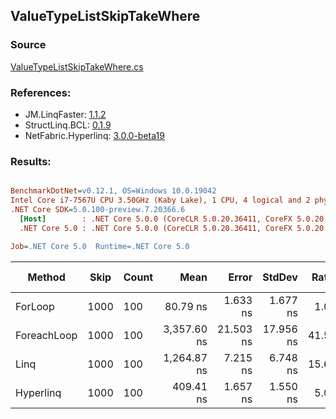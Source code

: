 ﻿## ValueTypeListSkipTakeWhere

### Source
[ValueTypeListSkipTakeWhere.cs](../LinqBenchmarks/ValueType/Array/ValueTypeListSkipTakeWhere.cs)

### References:
- JM.LinqFaster: [1.1.2](https://www.nuget.org/packages/JM.LinqFaster/1.1.2)
- StructLinq.BCL: [0.1.9](https://www.nuget.org/packages/StructLinq.BCL/0.1.9)
- NetFabric.Hyperlinq: [3.0.0-beta19](https://www.nuget.org/packages/NetFabric.Hyperlinq/3.0.0-beta19)

### Results:
``` ini

BenchmarkDotNet=v0.12.1, OS=Windows 10.0.19042
Intel Core i7-7567U CPU 3.50GHz (Kaby Lake), 1 CPU, 4 logical and 2 physical cores
.NET Core SDK=5.0.100-preview.7.20366.6
  [Host]        : .NET Core 5.0.0 (CoreCLR 5.0.20.36411, CoreFX 5.0.20.36411), X64 RyuJIT
  .NET Core 5.0 : .NET Core 5.0.0 (CoreCLR 5.0.20.36411, CoreFX 5.0.20.36411), X64 RyuJIT

Job=.NET Core 5.0  Runtime=.NET Core 5.0  

```
|      Method | Skip | Count |        Mean |     Error |    StdDev | Ratio | RatioSD |  Gen 0 | Gen 1 | Gen 2 | Allocated |
|------------ |----- |------ |------------:|----------:|----------:|------:|--------:|-------:|------:|------:|----------:|
|     ForLoop | 1000 |   100 |    80.79 ns |  1.633 ns |  1.677 ns |  1.00 |    0.00 |      - |     - |     - |         - |
| ForeachLoop | 1000 |   100 | 3,357.60 ns | 21.503 ns | 17.956 ns | 41.56 |    1.02 | 0.0191 |     - |     - |      40 B |
|        Linq | 1000 |   100 | 1,264.87 ns |  7.215 ns |  6.748 ns | 15.68 |    0.33 | 0.0725 |     - |     - |     152 B |
|   Hyperlinq | 1000 |   100 |   409.41 ns |  1.657 ns |  1.550 ns |  5.07 |    0.11 |      - |     - |     - |         - |
